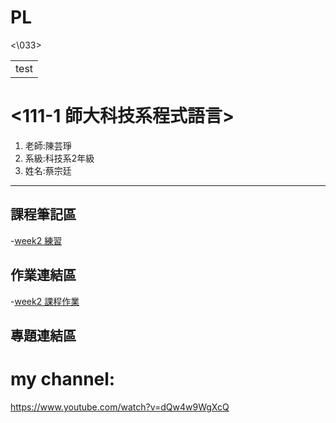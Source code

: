 # PL

<\033>

<table>
    <tr>
        <td>test</td>
    </tr>
</table>

# <111-1 師大科技系程式語言> <red>

<ol>
<li>老師:陳芸琤</li>
<li>系級:科技系2年級</li>
<li>姓名:蔡宗廷</li>
</ol>
    
---------------------------- 

## 課程筆記區
-[week2 練習](http://localhost:8888/notebooks/Desktop/111-1%20%E7%A8%8B%E5%BC%8F%E8%AA%9E%E8%A8%80/PL/week2%20%E7%B7%B4%E7%BF%92.ipynb)
## 作業連結區
-[week2 課程作業](http://localhost:8888/notebooks/Desktop/111-1%20%E7%A8%8B%E5%BC%8F%E8%AA%9E%E8%A8%80/PL/week2%E7%B7%B4%E7%BF%92.ipynb)
## 專題連結區

# my channel:
https://www.youtube.com/watch?v=dQw4w9WgXcQ
